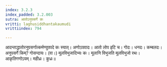 ```yaml
---
index: 3.2.3
index_padded: 3.2.003
sutra: आतोऽनुपसर्गे कः
vritti: laghusiddhantakaumudi
vrittiindex: 794

---
```

आदन्ताद्धातोरनुपसर्गात्कर्मण्युपपदे कः स्यात्। अणोऽपवादः। आतो लोप इटि च। गोदः। धनदः। कम्बलदः। अनुपसर्गे किम्? गोसन्दायः। (वा।) मूलविभुजादिभ्यः कः। मूलानि विभुजति मूलविभुजो रथः। आकृतिगणोऽयम्। महीध्रः। कुध्रः॥